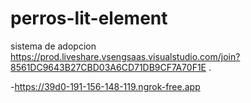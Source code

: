 # perros-lit-element
sistema de adopcion
https://prod.liveshare.vsengsaas.visualstudio.com/join?8561DC9643B27CBD03A6CD71DB9CF7A70F1E  .


-https://39d0-191-156-148-119.ngrok-free.app 
